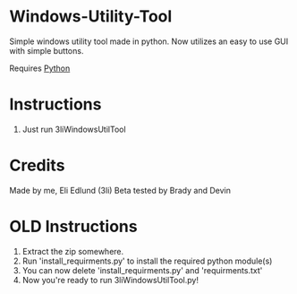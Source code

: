 # Windows-Utility-Tool
Simple windows utility tool made in python.
Now utilizes an easy to use GUI with simple buttons.

Requires [Python](https://www.python.org/downloads/)

# Instructions
1. Just run 3liWindowsUtilTool


# Credits
Made by me, Eli Edlund (3li)
Beta tested by Brady and Devin

#
#
#
#
#
#
# OLD Instructions
1. Extract the zip somewhere.
2. Run 'install_requirments.py' to install the required python module(s)
3. You can now delete 'install_requirments.py' and 'requirments.txt'
4. Now you're ready to run 3liWindowsUtilTool.py!
